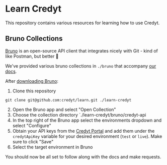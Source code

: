 # Learn Credyt

This repository contains various resources for learning how to use Credyt.

## Bruno Collections

[Bruno](https://www.usebruno.com/) is an open-source API client that integrates nicely with Git - kind of like Postman, but better 🙂

We've provided various bruno collections in `./bruno` that accompany [our docs](https://docs.credyt.ai).

After [downloading Bruno](https://www.usebruno.com/downloads):

1. Clone this repository

```
git clone git@github.com:credyt/learn.git ./learn-credyt
```

2. Open the Bruno app and select "Open Collection"
3. Choose the collection directory `./learn-credyt/bruno/credyt-api
4. In the top right of the Bruno app select the environments dropdown and select "Configure"
5. Obtain your API keys from the [Credyt Portal](https://app.credyt.ai) and add them under the `credytApiKey` variable for your desired environment (`test` or `live`). Make sure to click "Save"
6. Select the target environment in Bruno

You should now be all set to follow along with the docs and make requests.

